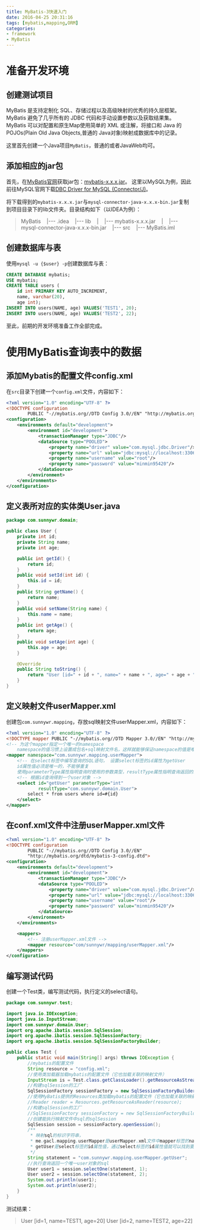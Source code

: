 ```yaml
---
title: MyBatis-3快速入门
date: 2016-04-25 20:31:16
tags: [mybatis,mapping,ORM]
categories:
- framework
- MyBatis
---
```


# 准备开发环境
## 创建测试项目

MyBatis 是支持定制化 SQL、存储过程以及高级映射的优秀的持久层框架。MyBatis 避免了几乎所有的 JDBC 代码和手动设置参数以及获取结果集。MyBatis 可以对配置和原生Map使用简单的 XML 或注解，将接口和 Java 的 POJOs(Plain Old Java Objects,普通的 Java对象)映射成数据库中的记录。

这里首先创建一个Java项目`MyBatis`，普通的或者JavaWeb均可。

<!-- more -->

## 添加相应的jar包

首先，在[MyBatis官网](http://www.mybatis.org/mybatis-3/zh/getting-started.html)获取jar包：[mybatis-x.x.x.jar](https://github.com/mybatis/mybatis-3/releases)。
这里以MySQL为例，因此前往MySQL官网下载[DBC Driver for MySQL (Connector/J)](http://dev.mysql.com/downloads/connector/j/)。

将下载得到的`mybatis-x.x.x.jar`与`mysql-connector-java-x.x.x-bin.jar`复制到项目目录下的lib文件夹。目录结构如下（以IDEA为例）：
> MyBatis
> &nbsp;&nbsp;&nbsp;|--- .idea
> &nbsp;&nbsp;&nbsp;|--- lib
> &nbsp;&nbsp;&nbsp;|&nbsp;&nbsp;&nbsp;&nbsp;|--- mybatis-x.x.x.jar
> &nbsp;&nbsp;&nbsp;|&nbsp;&nbsp;&nbsp;&nbsp;|--- mysql-connector-java-x.x.x-bin.jar
> &nbsp;&nbsp;&nbsp;|--- src
> &nbsp;&nbsp;&nbsp;|--- MyBatis.iml

## 创建数据库与表
使用`mysql -u {$user} -p`创建数据库与表：
```sql
CREATE DATABASE mybatis;
USE mybatis;
CREATE TABLE users (
    id int PRIMARY KEY AUTO_INCREMENT,
    name, varchar(20),
    age int);
INSERT INTO users(NAME, age) VALUES('TEST1', 20);
INSERT INTO users(NAME, age) VALUES('TEST2', 22);
```
至此，前期的开发环境准备工作全部完成。

# 使用MyBatis查询表中的数据
## 添加Mybatis的配置文件config.xml
在`src`目录下创建一个`config.xml`文件，内容如下：
```xml
<?xml version="1.0" encoding="UTF-8" ?>
<!DOCTYPE configuration
        PUBLIC "-//mybatis.org//DTD Config 3.0//EN" "http://mybatis.org/dtd/mybatis-3-config.dtd">
<configuration>
    <environments default="development">
        <environment id="development">
            <transactionManager type="JDBC"/>
            <dataSource type="POOLED">
                <property name="driver" value="com.mysql.jdbc.Driver"/>
                <property name="url" value="jdbc:mysql://localhost:3306/mybatis"/>
                <property name="username" value="root"/>
                <property name="password" value="minmin95420"/>
            </dataSource>
        </environment>
    </environments>
</configuration>
```

## 定义表所对应的实体类User.java
```java
package com.sunnywr.domain;

public class User {
    private int id;
    private String name;
    private int age;

    public int getId() {
        return id;
    }
    public void setId(int id) {
        this.id = id;
    }
    public String getName() {
        return name;
    }
    public void setName(String name) {
        this.name = name;
    }
    public int getAge() {
        return age;
    }
    public void setAge(int age) {
        this.age = age;
    }

    @Override
    public String toString() {
        return "User [id=" + id + ", name=" + name + ", age=" + age + "]";
    }
}
```

## 定义映射文件userMapper.xml
创建包`com.sunnywr.mapping`，存放sql映射文件userMapper.xml，内容如下：
```xml
<?xml version="1.0" encoding="UTF-8" ?>
<!DOCTYPE mapper PUBLIC "-//mybatis.org//DTD Mapper 3.0//EN" "http://mybatis.org/dtd/mybatis-3-mapper.dtd">
<!-- 为这个mapper指定一个唯一的namespace
    namespace的值习惯上设置成包名+sql映射文件名，这样就能够保证namespace的值是唯一的 -->
<mapper namespace="com.sunnywr.mapping.userMapper">
    <!-- 在select标签中编写查询的SQL语句， 设置select标签的id属性为getUser
    id属性值必须是唯一的，不能够重复
    使用parameterType属性指明查询时使用的参数类型，resultType属性指明查询返回的结果集类型 -->
    <!-- 根据id查询得到一个user对象 -->
    <select id="getUser" parameterType="int"
            resultType="com.sunnywr.domain.User">
        select * from users where id=#{id}
    </select>
</mapper>
````

## 在conf.xml文件中注册userMapper.xml文件
```xml
<?xml version="1.0" encoding="UTF-8" ?>
<!DOCTYPE configuration
        PUBLIC "-//mybatis.org//DTD Config 3.0//EN"
        "http://mybatis.org/dtd/mybatis-3-config.dtd">
<configuration>
    <environments default="development">
        <environment id="development">
            <transactionManager type="JDBC"/>
            <dataSource type="POOLED">
                <property name="driver" value="com.mysql.jdbc.Driver"/>
                <property name="url" value="jdbc:mysql://localhost:3306/mybatis"/>
                <property name="username" value="root"/>
                <property name="password" value="minmin95420"/>
            </dataSource>
        </environment>
    </environments>

    <mappers>
        <!-- 注册userMapper.xml文件 -->
        <mapper resource="com/sunnywr/mapping/userMapper.xml"/>
    </mappers>
</configuration>
```

## 编写测试代码
创建一个Test类，编写测试代码，执行定义的select语句。
```java
package com.sunnywr.test;

import java.io.IOException;
import java.io.InputStream;
import com.sunnywr.domain.User;
import org.apache.ibatis.session.SqlSession;
import org.apache.ibatis.session.SqlSessionFactory;
import org.apache.ibatis.session.SqlSessionFactoryBuilder;

public class Test {
    public static void main(String[] args) throws IOException {
        //mybatis的配置文件
        String resource = "config.xml";
        //使用类加载器加载mybatis的配置文件（它也加载关联的映射文件）
        InputStream is = Test.class.getClassLoader().getResourceAsStream(resource);
        //构建sqlSession的工厂
        SqlSessionFactory sessionFactory = new SqlSessionFactoryBuilder().build(is);
        //使用MyBatis提供的Resources类加载mybatis的配置文件（它也加载关联的映射文件）
        //Reader reader = Resources.getResourceAsReader(resource);
        //构建sqlSession的工厂
        //SqlSessionFactory sessionFactory = new SqlSessionFactoryBuilder().build(reader);
        //创建能执行映射文件中sql的sqlSession
        SqlSession session = sessionFactory.openSession();
        /**
         * 映射sql的标识字符串，
         * me.gacl.mapping.userMapper是userMapper.xml文件中mapper标签的namespace属性的值，
         * getUser是select标签的id属性值，通过select标签的id属性值就可以找到要执行的SQL
         */
        String statement = "com.sunnywr.mapping.userMapper.getUser";    //映射sql的标识字符串
        //执行查询返回一个唯一user对象的sql
        User user1 = session.selectOne(statement, 1);
        User user2 = session.selectOne(statement, 2);
        System.out.println(user1);
        System.out.println(user2);
    }
}
```

测试结果：
> User [id=1, name=TEST1, age=20]
> User [id=2, name=TEST2, age=22]

